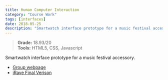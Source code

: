 ```yaml
---
title: Human Computer Interaction
category: "Course Work"
tags: [interfaces]
date: 2018-05-25
description: "Smartwatch interface prototype for a music festival accessory."
---
```


> **Grade:** 18.93/20  
> **Tools:** HTML5, CSS, Javascript

Smartwatch interface prototype for a music festival accessory.

- [Group webpage](http://web.ist.utl.pt/ist186500/projects/ipm/index.html)
- [iRave Final Verison](http://web.ist.utl.pt/ist186500/projects/ipm/iRave/Final/index.html)

